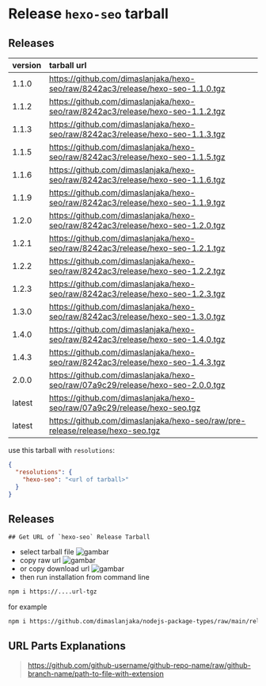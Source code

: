 # Release `hexo-seo` tarball
## Releases
| version | tarball url |
| :--- | :--- |
| 1.1.0 | https://github.com/dimaslanjaka/hexo-seo/raw/8242ac3/release/hexo-seo-1.1.0.tgz |
| 1.1.2 | https://github.com/dimaslanjaka/hexo-seo/raw/8242ac3/release/hexo-seo-1.1.2.tgz |
| 1.1.3 | https://github.com/dimaslanjaka/hexo-seo/raw/8242ac3/release/hexo-seo-1.1.3.tgz |
| 1.1.5 | https://github.com/dimaslanjaka/hexo-seo/raw/8242ac3/release/hexo-seo-1.1.5.tgz |
| 1.1.6 | https://github.com/dimaslanjaka/hexo-seo/raw/8242ac3/release/hexo-seo-1.1.6.tgz |
| 1.1.9 | https://github.com/dimaslanjaka/hexo-seo/raw/8242ac3/release/hexo-seo-1.1.9.tgz |
| 1.2.0 | https://github.com/dimaslanjaka/hexo-seo/raw/8242ac3/release/hexo-seo-1.2.0.tgz |
| 1.2.1 | https://github.com/dimaslanjaka/hexo-seo/raw/8242ac3/release/hexo-seo-1.2.1.tgz |
| 1.2.2 | https://github.com/dimaslanjaka/hexo-seo/raw/8242ac3/release/hexo-seo-1.2.2.tgz |
| 1.2.3 | https://github.com/dimaslanjaka/hexo-seo/raw/8242ac3/release/hexo-seo-1.2.3.tgz |
| 1.3.0 | https://github.com/dimaslanjaka/hexo-seo/raw/8242ac3/release/hexo-seo-1.3.0.tgz |
| 1.4.0 | https://github.com/dimaslanjaka/hexo-seo/raw/8242ac3/release/hexo-seo-1.4.0.tgz |
| 1.4.3 | https://github.com/dimaslanjaka/hexo-seo/raw/8242ac3/release/hexo-seo-1.4.3.tgz |
| 2.0.0 | https://github.com/dimaslanjaka/hexo-seo/raw/07a9c29/release/hexo-seo-2.0.0.tgz |
| latest | https://github.com/dimaslanjaka/hexo-seo/raw/07a9c29/release/hexo-seo.tgz |
| latest | https://github.com/dimaslanjaka/hexo-seo/raw/pre-release/release/hexo-seo.tgz |

use this tarball with `resolutions`:
```json
{
  "resolutions": {
    "hexo-seo": "<url of tarball>"
  }
}
```

## Releases

    ## Get URL of `hexo-seo` Release Tarball
- select tarball file
![gambar](https://user-images.githubusercontent.com/12471057/203216375-8af4b5d9-00c2-40fb-8d3d-d220beaabd46.png)
- copy raw url
![gambar](https://user-images.githubusercontent.com/12471057/203216508-7590cbb9-a1ce-47d6-96ca-8d82149f0762.png)
- or copy download url
![gambar](https://user-images.githubusercontent.com/12471057/203216541-3807d2c3-5213-49f3-b93d-c626dbae3b2e.png)
- then run installation from command line
```bash
npm i https://....url-tgz
```
for example
```bash
npm i https://github.com/dimaslanjaka/nodejs-package-types/raw/main/release/nodejs-package-types.tgz
```

## URL Parts Explanations
> https://github.com/github-username/github-repo-name/raw/github-branch-name/path-to-file-with-extension